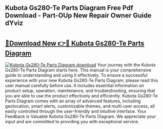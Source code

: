 ## Kubota Gs280-Te Parts Diagram Free Pdf Download - Part-OUp New Repair Owner Guide dYviz

# <h2><a href="http://dfhoc9l.blite.top/?on=Kubota+Gs280-Te+Parts+Diagram">🔗Download New 👉🔴 Kubota Gs280-Te Parts Diagram</a></h2>

[![Kubota Gs280-Te Parts Diagram download](https://i.imgur.com/lujVjoI.png)](http://dfhoc9l.blite.top/?on=Kubota+Gs280-Te+Parts+Diagram)
Your journey with the Kubota Gs280-Te Parts Diagram starts here. This manual is your comprehensive guide to understanding and using it effectively. To ensure a successful experience with your new Kubota Gs280-Te Parts Diagram, please read this user manual carefully before use. It includes essential information on product setup, operation, maintenance, and troubleshooting, ensuring that you are able to use the product effectively and efficiently. Kubota Gs280-Te Parts Diagram comes with an array of advanced features, including geolocation, smart alerts, customizable themes, and multi-user access, all easily controlled through the user-friendly and intuitive interface. Your Feedback is Valuable Kubota Gs280-Te Parts Diagram. We appreciate your input and are committed to providing you with exceptional service.
